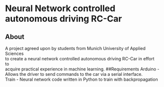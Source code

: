 # Neural Network controlled autonomous driving RC-Car
## About
A project agreed upon by students from Munich University of Applied Sciences  
to create a neural network controlled autonomous driving RC-Car in effort to  
acquire practical experience in machine learning.
##Requirements
Arduino - Allows the driver to send commands to the car via a serial interface.  
Train   - Neural network code written in Python to train with backpropagation
